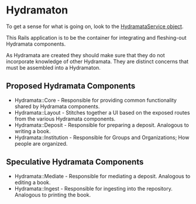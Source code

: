 # Hydramaton

To get a sense for what is going on, look to the [HydramataService object](app/services/hydramata_service.rb).

This Rails application is to be the container for integrating and fleshing-out
Hydramata components.

As Hydramata are created they should make sure that they do not incorporate
knowledge of other Hydramata. They are distinct concerns that must be assembled
into a Hydramaton.

## Proposed Hydramata Components

* Hydramata::Core - Responsible for providing common functionality shared by Hydramata components.
* Hydramata::Layout - Stitches together a UI based on the exposed routes from the various Hydramata components.
* Hydramata::Deposit - Responsible for preparing a deposit. Analogous to writing a book.
* Hydramata::Institution - Responsible for Groups and Organizations; How people are organized.

## Speculative Hydramata Components

* Hydramata::Mediate - Responsible for mediating a deposit. Analogous to editing a book.
* Hydramata::Ingest - Responsible for ingesting into the repository. Analogous to printing the book.
